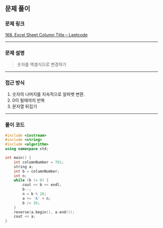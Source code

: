 ##  문제 풀이

###  문제 링크  
[168. Excel Sheet Column Title – Leetcode](https://leetcode.com/problems/excel-sheet-column-title/description/)

---

###  문제 설명  
> 숫자를 엑셀식으로 변경하기
---

###  접근 방식  
1. 숫자의 나머지를 지속적으로 알파벳 변환.
2. 0이 될때까지 반복
3. 문자열 뒤집기
---

### 풀이 코드

```cpp
#include <iostream>
#include <string>
#include <algorithm>
using namespace std;

int main() {
    int columnNumber = 701;
    string a;
    int b = columnNumber;
    int n;
    while (b != 0) {
        cout << b << endl;
        b--;
        n = b % 26;
        a += 'A' + n;
        b /= 26;
    } 
    reverse(a.begin(), a.end());
    cout << a;
}
```

